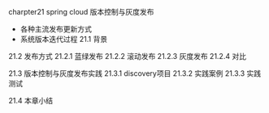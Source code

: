 charpter21 spring cloud 版本控制与灰度发布
- 各种主流发布更新方式
- 系统版本迭代过程
21.1 背景


21.2 发布方式
21.2.1 蓝绿发布
21.2.2 滚动发布
21.2.3 灰度发布
21.2.4 对比

21.3 版本控制与灰度发布实践
21.3.1 discovery项目
21.3.2 实践案例
21.3.3 实践测试

21.4 本章小结
